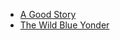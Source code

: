  * [A Good Story](./bloglets/2018_01_12.html)
 * [The Wild Blue Yonder](./bloglets/2018_01_11.html)
